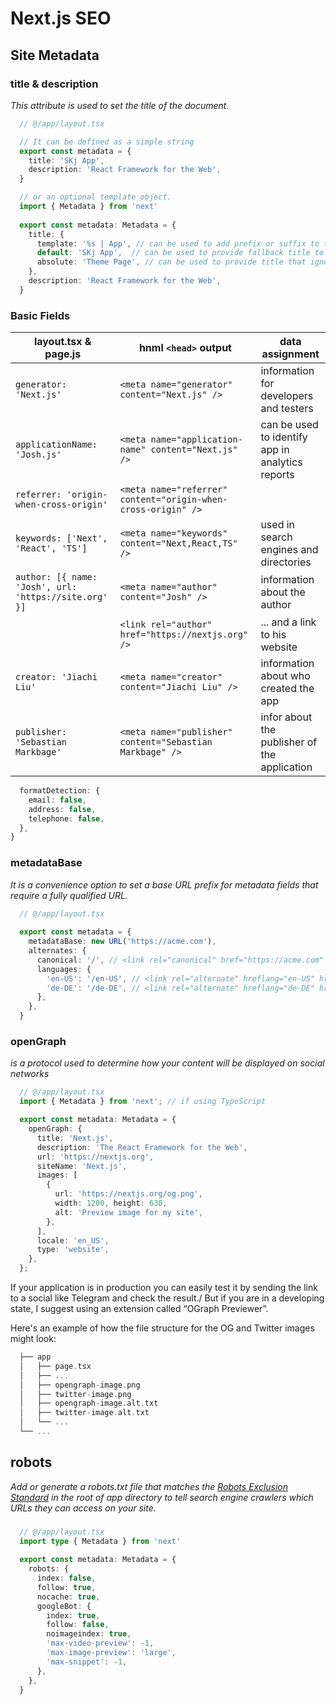 # Next.js SEO

## Site Metadata

### title & description
_This attribute is used to set the title of the document._

```typescript
  // @/app/layout.tsx

  // It can be defined as a simple string
  export const metadata = {
    title: 'SKj App',
    description: 'React Framework for the Web',
  }

  // or an optional template object.
  import { Metadata } from 'next'
 
  export const metadata: Metadata = {
    title: {
      template: '%s | App', // can be used to add prefix or suffix to titles defined in child route segments
      default: 'SKj App',  // can be used to provide fallback title to child route segments that don't define title
      absolute: 'Theme Page', // can be used to provide title that ignores title.template set in parent segments
    },
    description: 'React Framework for the Web',
  }
```

### Basic Fields

|         layout.tsx & page.js                          |               hnml ``<head>`` output                          |            data assignment                        |
|-------------------------------------------------------|---------------------------------------------------------------|---------------------------------------------------|
|``generator: 'Next.js'``                               |``<meta name="generator" content="Next.js" />``                | information for developers and testers            |
|``applicationName: 'Josh.js'``                         |``<meta name="application-name" content="Next.js" />``         | can be used to identify app in analytics reports  |
|``referrer: 'origin-when-cross-origin'``               |``<meta name="referrer" content="origin-when-cross-origin" />``|   |
|``keywords: ['Next', 'React', 'TS']``                  |``<meta name="keywords" content="Next,React,TS" />``           | used in search engines and directories            |
|``author: [{ name: 'Josh', url: 'https://site.org' }]``|``<meta name="author" content="Josh" />``                      | information about the author                      |
|                                                       |``<link rel="author" href="https://nextjs.org" />``            | ... and a link to his website                     |
|``creator: 'Jiachi Liu'``                              |``<meta name="creator" content="Jiachi Liu" />``               |  information about who created the app            |
|``publisher: 'Sebastian Markbage'``                    |``<meta name="publisher" content="Sebastian Markbage" />``     |  infor about the publisher of the application     |

```typescript
  formatDetection: {
    email: false,
    address: false,
    telephone: false,
  },
}  
```

### metadataBase
_It is a convenience option to set a base URL prefix for metadata fields that require a fully qualified URL._

```typescript
  // @/app/layout.tsx
  
  export const metadata = {
    metadataBase: new URL('https://acme.com'),
    alternates: {
      canonical: '/', // <link rel="canonical" href="https://acme.com" />
      languages: {
        'en-US': '/en-US', // <link rel="alternate" hreflang="en-US" href="https://acme.com/en-US" />
        'de-DE': '/de-DE', // <link rel="alternate" hreflang="de-DE" href="https://acme.com/de-DE" />
      },
    },
  }
```

### openGraph
_is a protocol used to determine how your content will be displayed on social networks_

```typescript
  // @/app/layout.tsx
  import { Metadata } from 'next'; // if using TypeScript

  export const metadata: Metadata = {
    openGraph: {
      title: 'Next.js',
      description: 'The React Framework for the Web',
      url: 'https://nextjs.org',
      siteName: 'Next.js',
      images: [
        {
          url: 'https://nextjs.org/og.png',
          width: 1200, height: 630,
          alt: 'Preview image for my site',
        },
      ],
      locale: 'en_US',
      type: 'website',
    },
  };
```

If your application is in production you can easily test it by sending the link to a social like Telegram and check the result./
But if you are in a developing state, I suggest using an extension called
“OGraph Previewer”.

Here's an example of how the file structure for the OG and Twitter images might look:
```go
  ├── app
  │   ├── page.tsx
  │   ├── ...
  │   ├── opengraph-image.png
  │   ├── twitter-image.png
  │   ├── opengraph-image.alt.txt
  │   ├── twitter-image.alt.txt
  │   └── ...
  └── ...
```

## robots
_Add or generate a robots.txt file that matches the [Robots Exclusion Standard](https://en.wikipedia.org/wiki/Robots.txt#Standard) in the root of app directory to tell search engine crawlers which URLs they can access on your site._

### 

```typescript
  // @/app/layout.tsx
  import type { Metadata } from 'next'
 
  export const metadata: Metadata = {
    robots: {
      index: false,
      follow: true,
      nocache: true,
      googleBot: {
        index: true,
        follow: false,
        noimageindex: true,
        'max-video-preview': -1,
        'max-image-preview': 'large',
        'max-snippet': -1,
      },
    },
  }
```




















